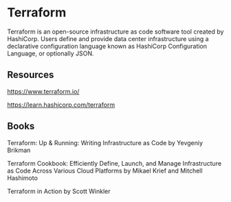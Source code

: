 # Terraform 

Terraform is an open-source infrastructure as code software tool created by HashiCorp. Users define and provide data center infrastructure using a declarative configuration language known as HashiCorp Configuration Language, or optionally JSON.


## Resources

https://www.terraform.io/

https://learn.hashicorp.com/terraform


## Books

Terraform: Up & Running: Writing Infrastructure as Code by Yevgeniy Brikman

Terraform Cookbook: Efficiently Define, Launch, and Manage Infrastructure as Code Across Various Cloud Platforms by Mikael Krief and Mitchell Hashimoto

Terraform in Action by Scott Winkler
